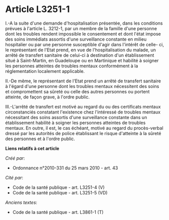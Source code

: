 # Article L3251-1

I.-A la suite d'une demande d'hospitalisation présentée, dans les conditions prévues à l'article L. 3212-1, par un membre de
la famille d'une personne dont les troubles rendent impossible le consentement et dont l'état impose des soins immédiats
assortis d'une surveillance constante en milieu hospitalier ou par une personne susceptible d'agir dans l'intérêt de celle-
ci, le représentant de l'Etat prend, en vue de l'hospitalisation du malade, un arrêté de transfert sanitaire de celui-ci à
destination d'un établissement situé à Saint-Martin, en Guadeloupe ou en Martinique et habilité à soigner les personnes
atteintes de troubles mentaux conformément à la réglementation localement applicable. 

II.-De même, le représentant de l'Etat prend un arrêté de transfert sanitaire à l'égard d'une personne dont les troubles
mentaux nécessitent des soins et compromettent sa sûreté ou celle des autres personnes ou portent atteinte, de façon grave, à
l'ordre public. 

III.-L'arrêté de transfert est motivé au regard du ou des certificats mentaux circonstanciés constatant l'existence chez
l'intéressé de troubles mentaux nécessitant des soins assortis d'une surveillance constante dans un établissement habilité à
soigner les personnes atteintes de troubles mentaux. En outre, il est, le cas échéant, motivé au regard du procès-verbal
dressé par les autorités de police établissant le risque d'atteinte à la sûreté des personnes et à l'ordre public.

**Liens relatifs à cet article**

_Créé par_:

  - Ordonnance n°2010-331 du 25 mars 2010 - art. 43

_Cité par_:

  - Code de la santé publique - art. L3251-4 (V)
  - Code de la santé publique - art. L3251-5 (VD)

_Anciens textes_:

  - Code de la santé publique - art. L3861-1 (T)
